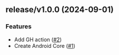 
<a name="release/v1.0.0"></a>
## release/v1.0.0 (2024-09-01)

### Features

* Add GH action ([#2](https://github.com/doananhtuan22111996/android-core/issues/2))
* Create Android Core ([#1](https://github.com/doananhtuan22111996/android-core/issues/1))

